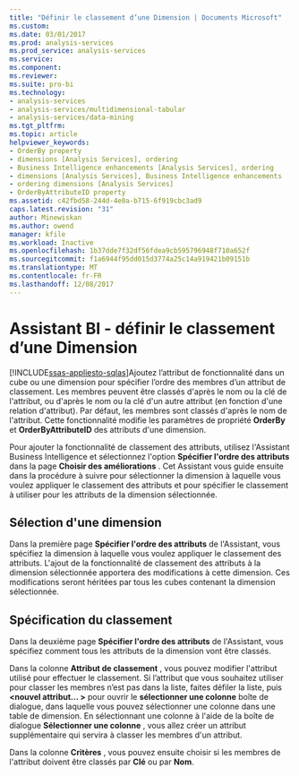 ```yaml
---
title: "Définir le classement d’une Dimension | Documents Microsoft"
ms.custom: 
ms.date: 03/01/2017
ms.prod: analysis-services
ms.prod_service: analysis-services
ms.service: 
ms.component: 
ms.reviewer: 
ms.suite: pro-bi
ms.technology:
- analysis-services
- analysis-services/multidimensional-tabular
- analysis-services/data-mining
ms.tgt_pltfrm: 
ms.topic: article
helpviewer_keywords:
- OrderBy property
- dimensions [Analysis Services], ordering
- Business Intelligence enhancements [Analysis Services], ordering
- dimensions [Analysis Services], Business Intelligence enhancements
- ordering dimensions [Analysis Services]
- OrderByAttributeID property
ms.assetid: c42fbd58-244d-4e0a-b715-6f919cbc3ad9
caps.latest.revision: "31"
author: Minewiskan
ms.author: owend
manager: kfile
ms.workload: Inactive
ms.openlocfilehash: 1b37dde7f32df56fdea9cb595796948f710a652f
ms.sourcegitcommit: f1a6944f95dd015d3774a25c14a919421b09151b
ms.translationtype: MT
ms.contentlocale: fr-FR
ms.lasthandoff: 12/08/2017
---
```

# <a name="bi-wizard---define-the-ordering-for-a-dimension"></a>Assistant BI - définir le classement d’une Dimension
[!INCLUDE[ssas-appliesto-sqlas](../../includes/ssas-appliesto-sqlas.md)]Ajoutez l’attribut de fonctionnalité dans un cube ou une dimension pour spécifier l’ordre des membres d’un attribut de classement. Les membres peuvent être classés d'après le nom ou la clé de l'attribut, ou d'après le nom ou la clé d'un autre attribut (en fonction d'une relation d'attribut). Par défaut, les membres sont classés d'après le nom de l'attribut. Cette fonctionnalité modifie les paramètres de propriété **OrderBy** et **OrderByAttributeID** des attributs d'une dimension.  
  
 Pour ajouter la fonctionnalité de classement des attributs, utilisez l'Assistant Business Intelligence et sélectionnez l'option **Spécifier l'ordre des attributs** dans la page **Choisir des améliorations** . Cet Assistant vous guide ensuite dans la procédure à suivre pour sélectionner la dimension à laquelle vous voulez appliquer le classement des attributs et pour spécifier le classement à utiliser pour les attributs de la dimension sélectionnée.  
  
## <a name="selecting-a-dimension"></a>Sélection d'une dimension  
 Dans la première page **Spécifier l'ordre des attributs** de l'Assistant, vous spécifiez la dimension à laquelle vous voulez appliquer le classement des attributs. L'ajout de la fonctionnalité de classement des attributs à la dimension sélectionnée apportera des modifications à cette dimension. Ces modifications seront héritées par tous les cubes contenant la dimension sélectionnée.  
  
## <a name="specifying-ordering"></a>Spécification du classement  
 Dans la deuxième page **Spécifier l'ordre des attributs** de l'Assistant, vous spécifiez comment tous les attributs de la dimension vont être classés.  
  
 Dans la colonne **Attribut de classement** , vous pouvez modifier l'attribut utilisé pour effectuer le classement. Si l’attribut que vous souhaitez utiliser pour classer les membres n’est pas dans la liste, faites défiler la liste, puis  **\<nouvel attribut... >** pour ouvrir le **sélectionner une colonne** boîte de dialogue, dans laquelle vous pouvez sélectionner une colonne dans une table de dimension. En sélectionnant une colonne à l'aide de la boîte de dialogue **Sélectionner une colonne** , vous allez créer un attribut supplémentaire qui servira à classer les membres d'un attribut.  
  
 Dans la colonne **Critères** , vous pouvez ensuite choisir si les membres de l'attribut doivent être classés par **Clé** ou par **Nom**.  
  
  
